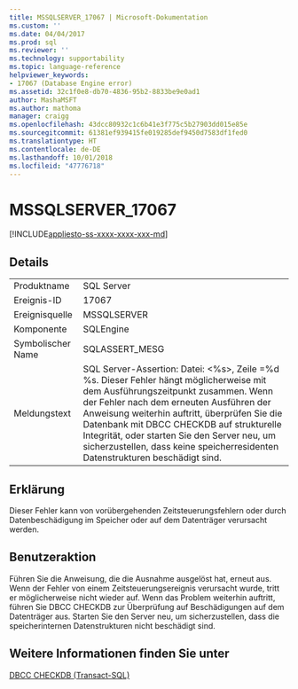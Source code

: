 ```yaml
---
title: MSSQLSERVER_17067 | Microsoft-Dokumentation
ms.custom: ''
ms.date: 04/04/2017
ms.prod: sql
ms.reviewer: ''
ms.technology: supportability
ms.topic: language-reference
helpviewer_keywords:
- 17067 (Database Engine error)
ms.assetid: 32c1f0e8-db70-4836-95b2-8833be9e0ad1
author: MashaMSFT
ms.author: mathoma
manager: craigg
ms.openlocfilehash: 43dcc80932c1c6b41e3f775c5b27903dd015e85e
ms.sourcegitcommit: 61381ef939415fe019285def9450d7583df1fed0
ms.translationtype: HT
ms.contentlocale: de-DE
ms.lasthandoff: 10/01/2018
ms.locfileid: "47776718"
---
```

# <a name="mssqlserver17067"></a>MSSQLSERVER_17067
[!INCLUDE[appliesto-ss-xxxx-xxxx-xxx-md](../../includes/appliesto-ss-xxxx-xxxx-xxx-md.md)]
  
## <a name="details"></a>Details  
  
|||  
|-|-|  
|Produktname|SQL Server|  
|Ereignis-ID|17067|  
|Ereignisquelle|MSSQLSERVER|  
|Komponente|SQLEngine|  
|Symbolischer Name|SQLASSERT_MESG|  
|Meldungstext|SQL Server-Assertion: Datei: \<%s>, Zeile =%d %s. Dieser Fehler hängt möglicherweise mit dem Ausführungszeitpunkt zusammen. Wenn der Fehler nach dem erneuten Ausführen der Anweisung weiterhin auftritt, überprüfen Sie die Datenbank mit DBCC CHECKDB auf strukturelle Integrität, oder starten Sie den Server neu, um sicherzustellen, dass keine speicherresidenten Datenstrukturen beschädigt sind.|  
  
## <a name="explanation"></a>Erklärung  
Dieser Fehler kann von vorübergehenden Zeitsteuerungsfehlern oder durch Datenbeschädigung im Speicher oder auf dem Datenträger verursacht werden.  
  
## <a name="user-action"></a>Benutzeraktion  
Führen Sie die Anweisung, die die Ausnahme ausgelöst hat, erneut aus. Wenn der Fehler von einem Zeitsteuerungsereignis verursacht wurde, tritt er möglicherweise nicht wieder auf. Wenn das Problem weiterhin auftritt, führen Sie DBCC CHECKDB zur Überprüfung auf Beschädigungen auf dem Datenträger aus. Starten Sie den Server neu, um sicherzustellen, dass die speicherinternen Datenstrukturen nicht beschädigt sind.  
  
## <a name="see-also"></a>Weitere Informationen finden Sie unter  
[DBCC CHECKDB &#40;Transact-SQL&#41;](~/t-sql/database-console-commands/dbcc-checkdb-transact-sql.md)  
  
